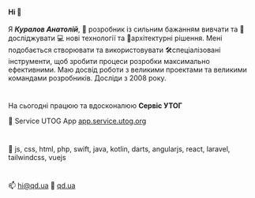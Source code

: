 #### Hi 👋
Я ***Куралов Анатолій***, 🧏 розробник із сильним бажанням вивчати та 🔭 досліджувати  💻 нові технології та 🔮архітектурні рішення. Мені подобається створювати та використовувати 🛠спеціалізовані інструменти, щоб зробити процеси розробки максимально ефективними. Маю досвід роботи з великими проектами та великими командами розробників. Досліди з 2008 року.
#
На сьогодні працюю та вдосконалюю **Сервіс УТОГ**

🔭 Service UTOG App [app.service.utog.org](https://app.service.utog.org)
#
🌱 js, css, html, php, swift, java, kotlin, darts, angularjs, react, laravel, tailwindcss, vuejs
#
📫 hi@qd.ua  📌 [qd.ua](https://qd.ua)
